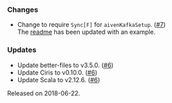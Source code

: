 ### Changes
- Change to require `Sync[F]` for `aivenKafkaSetup`. ([#7][#7])  
  The [readme][usage] has been updated with an example.

### Updates
- Update better-files to v3.5.0. ([#6][#6])
- Update Ciris to v0.10.0. ([#6][#6])
- Update Scala to v2.12.6. ([#6][#6])

[usage]: https://github.com/ovotech/ciris-aiven-kafka#usage
[#6]: https://github.com/ovotech/ciris-aiven-kafka/pull/6
[#7]: https://github.com/ovotech/ciris-aiven-kafka/pull/7

Released on 2018-06-22.
